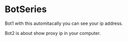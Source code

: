 # BotSeries
 Bot1 with this automitacally you can see your ip address.

 Bot2 is about show proxy ip in your computer.
